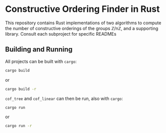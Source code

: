 # Constructive Ordering Finder in Rust
This repository contains Rust implementations of two algorithms to compute the number of constructive orderings of the groups ℤ/nℤ, and a supporting library. Consult each subproject for specific READMEs

## Building and Running
All projects can be built with `cargo`:
```bash
cargo build
```

or

```bash
cargo build -r
```

`cof_tree` and `cof_linear` can then be run, also with `cargo`:

```bash
cargo run
```

or

```bash
cargo run -r
```
